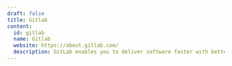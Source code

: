```yaml
---
draft: false
title: Gitlab
content:
  id: gitlab
  name: Gitlab
  website: https://about.gitlab.com/
  description: GitLab enables you to deliver software faster with better security and collaboration in a single platform.
---
```

